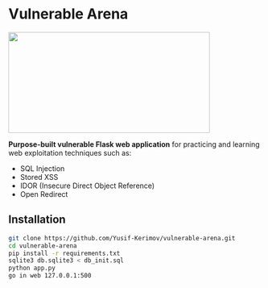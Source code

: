 # Vulnerable Arena

<img src="https://media1.tenor.com/m/D90fcMv8SacAAAAC/hackerman-hacker.gif" width="400" height="200">

**Purpose-built vulnerable Flask web application** for practicing and learning web exploitation techniques such as:

- SQL Injection
- Stored XSS
- IDOR (Insecure Direct Object Reference)
- Open Redirect


## Installation

```bash
git clone https://github.com/Yusif-Kerimov/vulnerable-arena.git
cd vulnerable-arena
pip install -r requirements.txt
sqlite3 db.sqlite3 < db_init.sql
python app.py
go in web 127.0.0.1:500
